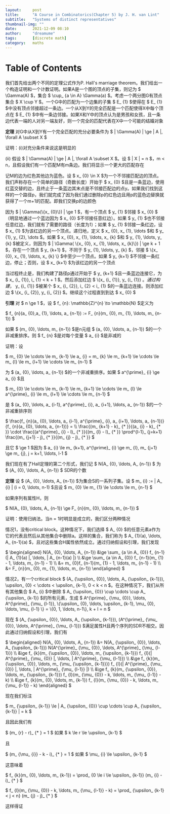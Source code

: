 ```yaml
---
layout:     post
title:      "A Course in Combinatorics(Chapter 5) by J. H. van Lint"
subtitle:   "Systems of distinct representatives"
thumbnail-img: ""
date:       2021-12-09 08:10
author:     "dreamume"
tags: 		[discrete math]
category:   maths
---
```

<head>
    <script src="https://cdn.mathjax.org/mathjax/latest/MathJax.js?config=TeX-AMS-MML_HTMLorMML" type="text/javascript"></script>
    <script type="text/x-mathjax-config">
        MathJax.Hub.Config({
            tex2jax: {
            skipTags: ['script', 'noscript', 'style', 'textarea', 'pre'],
            inlineMath: [['$','$']]
            }
        });
    </script>
</head>

# Table of Contents



我们首先给出两个不同的定理公式作为P. Hall's marriage theorem。我们给出一个构造证明和一个计数证明。如果A是一个图的顶点的子集，则记为 $ \\Gamma(A) $，集合 $ \\cup_ {a \\in A} \\Gamma(a) $。考虑一个两分图G有顶点集合 $ X \\cup Y $。一个G中的匹配为一个边集的子集 $ E_ {1} $使得在 $ E_ {1} $中没有顶点邻接超过一条边。一个从X到Y的完全匹配是一个匹配使得X中每个顶点在 $ E_ {1} $中有一条边邻接。如果X和Y中的顶点认为是男孩和女孩，且一条边代表一端的人对另一端友好，则一个完全的匹配代表在X中一个可能的结婚对象

**定理** 对G中从X到Y有一个完全匹配的充分必要条件为 $ \| \\Gamma(A) \| \\ge \| A \|, \\forall A \\subset X $

证明：(i)对充分条件来说这是明显的

(ii) 假设 $ \| \\Gamma(A) \| \\ge \| A \|, \\forall A \\subset X $。设 $ \| X \| = n $，m < n，且假设我们有一个匹配M有m条边。我们将显示一个更大的匹配存在

记M的边为红色其他边为蓝色。设 $ x_ {0} \\in X $为一个不邻接匹配边的顶点。我们声称存在一个简单的路径（奇数长度）开始于 $ x_ {0} $且是一条蓝边，使用红蓝交替的边，且终止于一条蓝边其末点是不邻接匹配边的点y。如果我们找到这样的一个路径p，我们就完成了因为我们通过删除p的红色边且用p的蓝色边替换就获得了一个m+1的匹配。即我们交换p的边颜色

因为 $ \| \\Gamma(\\{x_ {0}\\}) \| \\ge 1 $，有一个顶点 $ y_ {1} $邻接 $ x_ {0} $（明显地通过一个蓝边因为 $ x_ {0} $不邻接任意红边）。如果 $ y_ {1} $也不邻接任意红边，我们就有了需要的路径（长度为1）；如果 $ y_ {1} $邻接一条红边，设 $ x_ {1} $为该红边的另一个顶点。递归地，定义 $ x_ {0}, x_ {1}, \\ldots $和 $ y_ {1}, y_ {2}, \\dots $。如果 $ x_ {0}, x_ {1}, \\ldots, x_ {k} $和 $ y_ {1}, \\ldots, y_ {k} $被定义，则因为 $ \| \\Gamma( \\{x_ {0}, x_ {1}, \\ldots, x_ {k}\\}) \| \\ge k + 1 $，存在一个顶点 $ y_ {k+1} $，不同于 $ y_ {1}, \\ldots, y_ {k} $，邻接 $ \\{x_ {0}, x_ {1}, \\ldots, x_ {k} \\} $中至少一个顶点。如果 $ y_ {k+1} $不邻接一条红边，停止；否则，设 $ x_ {k+1} $为该红边的另一个顶点

当过程终止是，我们构建了路径p通过开始于 $ y_ {k+1} $且一条蓝边连接它，为 $ x_ {i_ {1}}, i_ {1} < k + 1 $。然后添加红边 $ \\{x_ {i_ {1}}, y_ {i_ {1}} $。通过构建，$ y_ {i_ {1}} $被某个 $ x_ {i_ {2}}, i_ {2} < i_ {1} $的一条蓝边连接。则添加红边 $ \\{x_ {i_ {2}}, y_ {i_ {2}} $。继续这个过程直到到达 $ x_ {0} $

**引理** 对 $ n \\ge 1 $，设 $ f_ {n}: \\mathbb{Z}^{n} \\to \\mathbb{N} $定义为

$ f_ {n}(a_ {0},a_ {1}, \\ldots, a_ {n-1}) := F_ {n}(m_ {0}, m_ {1}, \\ldots, m_ {n-1}) $

如果 $ (m_ {0}, \\ldots, m_ {n-1}) $是n元组 $ (a_ {0}, \\ldots, a_ {n-1}) $的一个非减重排序。则 $ f_ {n} $是对每个变量 $ a_ {i} $是非减的

证明：设

$ m_ {0} \\le \\cdots \\le m_ {k-1} \\le a_ {i} = m_ {k} \\le m_ {k+1} \\le \\cdots \\le m_ {l} \\le m_ {l+1} \\le \\cdots \\le m_ {n-1} $

为 $ (a_ {0}, \\ldots, a_ {n-1}) $的一个非减重排序。如果 $ a^{\\prime}_ {i} \\ge a_ {i} $且

$ m_ {0} \\le \\cdots \\le m_ {k-1} \\le m_ {k+1} \\le \\cdots \\le m_ {l} \\le a^{\\prime}_ {i} \\le m_ {l+1} \\le \\cdots \\le m_ {n-1} $

是 $ (a_ {0}, \\ldots, a_ {i-1}, a^{\\prime}_ {i}, a_ {i+1}, \\ldots, a_ {n-1}) $的一个非减重排序则

$ \\frac{f_ {n}(a_ {0}, \\ldots, a_ {i-1}, a^{\\prime}_ {i}, a_ {i+1}, \\ldots, a_ {n-1})}{f_ {n}(a_ {0}, \\ldots, a_ {n-1})} = \\\\ \\frac{(m_ {k+1} - k)_ {* }}{(a_ {i} - k)_ {* }} \\cdot \\frac{(a^{\\prime}_ {i} - l)_ {* }}{(m_ {l} - l)_ {* }} \\prod^{l-1}_ {j=k+1} \\frac{(m_ {j+1} - j)_ {* }}{(m_ {j} - j)_ {* }} $

且它 $ \\ge 1 $因为 $ a_ {i} \\le m_ {k+1}, a^{\\prime}_ {i} \\ge m_ {l}, m_ {j+1} \\ge m_ {j}, j = k+1, \\ldots, l-1 $

我们现在有了Hall定理的第二个形式，我们记 $ N(A_ {0}, \\ldots, A_ {n-1}) $ 为 $ (A_ {0}, \\ldots, A_ {n-1}) $ SDR的个数

**定理** 设 $ (A_ {0}, \\ldots, A_ {n-1}) $为集合S的一系列子集。设 $ m_ {i} := \| A_ {i} \| (i = 0, \\ldots, n-1) $且设 $ m_ {0} \\le m_ {1} \\le \\cdots \\le m_ {n-1} $

如果序列有属性H，则

$ N(A_ {0}, \\ldots, A_ {n-1}) \\ge F_ {n}(m_ {0}, \\ldots, m_ {n-1}) $

证明：使用归纳法。当n = 1时明显是成立的，我们区分两种情况

情况1，没有critical block。这种情况下，我们选择 $ A_ {0} $的任意元素a作为它的代表且然后从其他集合中删除a。这样的集合，我们称为 $ A_ {1}(a), \\ldots, A_ {n-1}(a) $，且对这些集合H属性依然成立。通过归纳假设和引理，我们发现

$ \\begin{aligned} N(A_ {0}, \\ldots, A_ {n-1}) &\\ge \\sum_ {a \\in A_ {0}} f_ {n-1}(\| A_ {1}(a) \|, \\ldots, \| A_ {n-1}(a) \|) \\\\ &\\ge \\sum_ {a \\in A_ {0}} f_ {n-1}(m_ {1} - 1, \\ldots, m_ {n-1} - 1) \\\\ &= m_ {0}f_ {n-1}(m_ {1} - 1, \\ldots, m_ {n-1} - 1) \\\\ &= F_ {n}(m_ {0}, m_ {1}, \\ldots, m_ {n-1}) \\end{aligned} $

情况2，有一个critical block $ (A_ {\\upsilon_ {0}}, \\ldots, A_ {\\upsilon_ {k-1}}), \\upsilon_ {0} < \\cdots < \\upsilon_ {k-1}, 0 < k < n $。在这种情况下，我们从所有其他集合 $ A_ {i} $中删除 $ A_ {\\upsilon_ {0}} \\cup \\cdots \\cup A_ {\\upsilon_ {k-1}} $的所有元素，生成 $ A^{\\prime}_ {\\mu_ {0}}, \\ldots, A^{\\prime}_ {\\mu_ {l-1}}, \\{\\upsilon_ {0}, \\ldots, \\upsilon_ {k-1}, \\mu_ {0}, \\ldots, \\mu_ {l-1} \\} = \\{0, 1, \\ldots, n-1\\}, k + l = n $

现在 $ (A_ {\\upsilon_ {0}}, \\ldots, A_ {\\upsilon_ {k-1}}), (A^{\\prime}_ {\\mu_ {0}}, \\ldots, A^{\\prime}_ {\\mu_ {l-1}}) $满足属性H且两个序列的SDR不相交。因此通过归纳假设和引理，我们有

$ \\begin{aligned} N(A_ {0}, \\ldots, A_ {n-1}) &= N(A_ {\\upsilon_ {0}}, \\ldots, A_ {\\upsilon_ {k-1}}) N(A^{\\prime}_ {\\mu_ {0}}, \\ldots, A^{\\prime}_ {\\mu_ {l-1}}) \\\\ &\\ge f_ {k}(m_ {\\upsilon_ {0}}, \\ldots, m_ {\\upsilon_ {k-1}}) f_ {l}(\| A^{\\prime}_ {\\mu_ {0}} \|, \\ldots, \| A^{\\prime}_ {\\mu_ {l-1}}) \\\\ &\\ge f_ {k}(m_ {\\upsilon_ {0}}, \\ldots, m_ {\\mu_ {\\upsilon_ {k-1}}}) f_ {l}(\| A^{\\prime}_ {\\mu_ {0}} \|, \\ldots, \| A^{\\prime}_ {\\mu_ {l-1}} \|) \\\\ &\\ge f_ {k}(m_ {\\upsilon_ {0}}, \\ldots, m_ {\\upsilon_ {k-1}}) f_ {l}(m_ {\\mu_ {0}} - k, \\ldots, m_ {\\mu_ {l-1}} - k) \\\\ &\\ge f_ {k}(m_ {0}, \\ldots, m_ {k-1}) f_ {l}(m_ {\\mu_ {0}} - k, \\ldots, m_ {\\mu_ {l-1}} - k) \\end{aligned} $

现在我们标注

$ m_ {\\upsilon_ {k-1}} \\le \| A_ {\\upsilon_ {0}} \\cup \\cdots \\cup A_ {\\upsilon_ {k-1}} \| = k $

且因此我们有

$ (m_ {r} - r)_ {* } = 1 $ 如果 $ k \\le r \\le \\upsilon_ {k-1} $

且

$ (m_ {\\mu_ {i}} - k - i)_ {* } = 1 $ 如果 $ \\mu_ {i} \\le \\upsilon_ {k-1} $

这意味着

$ f_ {k}(m_ {0}, \\ldots, m_ {k-1}) = \\prod_ {0 \\le i \\le \\upsilon_ {k-1}} (m_ {i} - i)_ {* } $

$ f_ {l}(m_ {\\mu_ {0}} - k, \\ldots, m_ {\\mu_ {l-1}} - k) = \\prod_ {\\upsilon_ {k-1} < j < n} (m_ {j} - j)_ {* } $

这样得证
